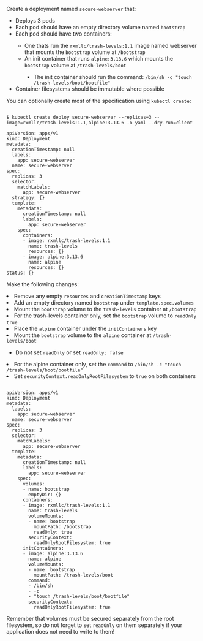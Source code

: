 <!-- CKS Self-Study Mod 6 -->

Create a deployment named <code>secure-webserver</code> that:

<ul>
<li>Deploys 3 pods</li>
<li>Each pod should have an empty directory volume named <code>bootstrap</code></li>
<li>Each pod should have two containers:</li>
  <ul>
  <li>One thats run the <code>rxmllc/trash-levels:1.1</code> image named webserver that mounts the <code>bootstrap</code> volume at <code>/bootstrap</code></li>
  <li>An init container that runs <code>alpine:3.13.6</code> which mounts the <code>bootstrap</code> volume at <code>/trash-levels/boot</code></li>
    <ul>
    <li>The init container should run the command: <code>/bin/sh -c "touch /trash-levels/boot/bootfile"</code></li>
    </ul>
  </ul>
<li>Container filesystems should be immutable where possible</li>
</ul>

You can optionally create most of the specification using <code>kubectl create</code>:

<pre class="wp-block-code"><code>
$ kubectl create deploy secure-webserver --replicas=3 --image=rxmllc/trash-levels:1.1,alpine:3.13.6 -o yaml --dry-run=client

apiVersion: apps/v1
kind: Deployment
metadata:
  creationTimestamp: null
  labels:
    app: secure-webserver
  name: secure-webserver
spec:
  replicas: 3
  selector:
    matchLabels:
      app: secure-webserver
  strategy: {}
  template:
    metadata:
      creationTimestamp: null
      labels:
        app: secure-webserver
    spec:
      containers:
      - image: rxmllc/trash-levels:1.1
        name: trash-levels
        resources: {}
      - image: alpine:3.13.6
        name: alpine
        resources: {}
status: {}
</code></pre>

Make the following changes:

<li>Remove any empty <code>resources</code> and <code>creationTimestamp</code> keys</li>
<li>Add an empty directory named <code>bootstrap</code> under <code>template.spec.volumes</code></li>
<li>Mount the <code>bootstrap</code> volume to the <code>trash-levels</code> container at <code>/bootstrap</code></li>
<li>For the trash-levels container only, set the <code>bootstrap</code> volume to <code>readOnly</code> <code>true</code></li>
<li>Place the <code>alpine</code> container under the <code>initContainers</code> key</li>
<li>Mount the <code>bootstrap</code> volume to the <code>alpine</code> container at <code>/trash-levels/boot</code></li>
  <ul>
  <li>Do not set <code>readOnly</code> or set <code>readOnly: false</code></li>
  </ul>
<li>For the alpine container only, set the <code>command</code> to <code>/bin/sh -c "touch /trash-levels/boot/bootfile"</code></li>
<li>Set <code>securityContext.readOnlyRootFilesystem</code> to <code>true</code> on both containers</li>
</ul>

<pre class="wp-block-code"><code>
apiVersion: apps/v1
kind: Deployment
metadata:
  labels:
    app: secure-webserver
  name: secure-webserver
spec:
  replicas: 3
  selector:
    matchLabels:
      app: secure-webserver
  template:
    metadata:
      creationTimestamp: null
      labels:
        app: secure-webserver
    spec:
      volumes:
      - name: bootstrap
        emptyDir: {}
      containers:
      - image: rxmllc/trash-levels:1.1
        name: trash-levels
        volumeMounts:
        - name: bootstrap
          mountPath: /bootstrap
          readOnly: true
        securityContext:
          readOnlyRootFilesystem: true
      initContainers:
      - image: alpine:3.13.6
        name: alpine
        volumeMounts:
        - name: bootstrap
          mountPath: /trash-levels/boot
        command:
        - /bin/sh
        - -c
        - "touch /trash-levels/boot/bootfile"
        securityContext:
          readOnlyRootFilesystem: true
</code></pre>

Remember that volumes must be secured separately from the root filesystem, so do not forget to set <code>readOnly</code> on them separately if your application does not need to write to them!